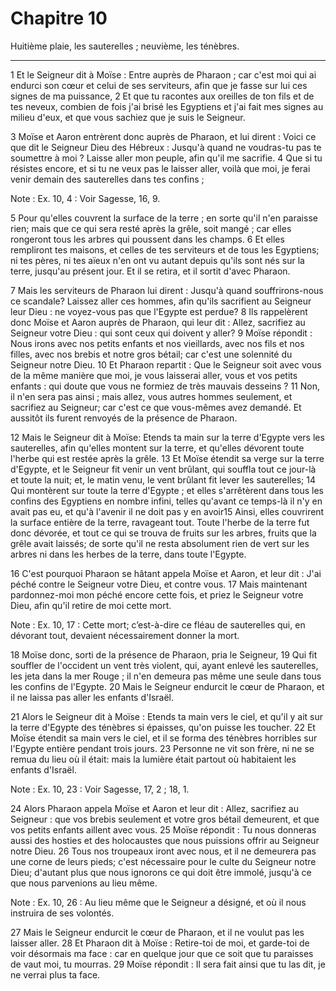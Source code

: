 # Chapitre 10

Huitième plaie, les sauterelles ; neuvième, les ténèbres.

***

1 Et le Seigneur dit à Moïse : Entre auprès de Pharaon ; car c'est moi qui ai endurci son cœur et celui de ses serviteurs, afin que je fasse sur lui ces signes de ma puissance, 2 Et que tu racontes aux oreilles de ton fils et de tes neveux, combien de fois j'ai brisé les Egyptiens et j'ai fait mes signes au milieu d'eux, et que vous sachiez que je suis le Seigneur.


3 Moïse et Aaron entrèrent donc auprès de Pharaon, et lui dirent : Voici ce que dit le Seigneur Dieu des Hébreux : Jusqu'à quand ne voudras-tu pas te soumettre à moi ? Laisse aller mon peuple, afin qu'il me sacrifie. 4 Que si tu résistes encore, et si tu ne veux pas le laisser aller, voilà que moi, je ferai venir demain des sauterelles dans tes confins ;

<span class="bible-note">Note : </span> Ex. 10, 4 : Voir Sagesse, 16, 9.

5 Pour qu'elles couvrent la surface de la terre ; en sorte qu'il n'en paraisse rien; mais que ce qui sera resté après la grêle, soit mangé ; car elles rongeront tous les arbres qui poussent dans les champs. 6 Et elles rempliront tes maisons, et celles de tes serviteurs et de tous les Egyptiens; ni tes pères, ni tes aïeux n'en ont vu autant depuis qu'ils sont nés sur la terre, jusqu'au présent jour. Et il se retira, et il sortit d'avec Pharaon.


7 Mais les serviteurs de Pharaon lui dirent : Jusqu'à quand souffrirons-nous ce scandale? Laissez aller ces hommes, afin qu'ils sacrifient au Seigneur leur Dieu : ne voyez-vous pas que l'Egypte est perdue? 8 Ils rappelèrent donc Moïse et Aaron auprès de Pharaon, qui leur dit : Allez, sacrifiez au Seigneur votre Dieu : qui sont ceux qui doivent y aller? 9 Moïse répondit : Nous irons avec nos petits enfants et nos vieillards, avec nos fils et nos filles, avec nos brebis et notre gros bétail; car c'est une solennité du Seigneur notre Dieu. 10 Et Pharaon repartit : Que le Seigneur soit avec vous de la même manière que moi, je vous laisserai aller, vous et vos petits enfants : qui doute que vous ne formiez de très mauvais desseins ? 11 Non, il n'en sera pas ainsi ; mais allez, vous autres hommes seulement, et sacrifiez au Seigneur; car c'est ce que vous-mêmes avez demandé. Et aussitôt ils furent renvoyés de la présence de Pharaon.


12 Mais le Seigneur dit à Moïse: Etends ta main sur la terre d'Egypte vers les sauterelles, afin qu'elles montent sur la terre, et qu'elles dévorent toute l'herbe qui est restée après la grêle. 13 Et Moïse étendit sa verge sur la terre d'Egypte, et le Seigneur fit venir un vent brûlant, qui souffla tout ce jour-là et toute la nuit; et, le matin venu, le vent brûlant fit lever les sauterelles; 14 Qui montèrent sur toute la terre d'Egypte ; et elles s'arrêtèrent dans tous les confins des Egyptiens en nombre infini, telles qu'avant ce temps-là il n'y en avait pas eu, et qu'à l'avenir il ne doit pas y en avoir15 Ainsi, elles couvrirent la surface entière de la terre, ravageant tout. Toute l'herbe de la terre fut donc dévorée, et tout ce qui se trouva de fruits sur les arbres, fruits que la grêle avait laissés; de sorte qu'il ne resta absolument rien de vert sur les arbres ni dans les herbes de la terre, dans toute l'Egypte.


16 C'est pourquoi Pharaon se hâtant appela Moïse et Aaron, et leur dit : J'ai péché contre le Seigneur votre Dieu, et contre vous. 17 Mais maintenant pardonnez-moi mon péché encore cette fois, et priez le Seigneur votre Dieu, afin qu'il retire de moi cette mort.

<span class="bible-note">Note : </span> Ex. 10, 17 : Cette mort; c’est-à-dire ce fléau de sauterelles qui, en dévorant tout, devaient nécessairement donner la mort.

18 Moïse donc, sorti de la présence de Pharaon, pria le Seigneur, 19 Qui fit souffler de l'occident un vent très violent, qui, ayant enlevé les sauterelles, les jeta dans la mer Rouge ; il n'en demeura pas même une seule dans tous les confins de l'Egypte. 20 Mais le Seigneur endurcit le cœur de Pharaon, et il ne laissa pas aller les enfants d'Israël.


21 Alors le Seigneur dit à Moïse : Etends ta main vers le ciel, et qu'il y ait sur la terre d'Egypte des ténèbres si épaisses, qu'on puisse les toucher. 22 Et Moïse étendit sa main vers le ciel, et il se forma des ténèbres horribles sur l'Egypte entière pendant trois jours. 23 Personne ne vit son frère, ni ne se remua du lieu où il était: mais la lumière était partout où habitaient les enfants d'Israël.

<span class="bible-note">Note : </span> Ex. 10, 23 : Voir Sagesse, 17, 2 ; 18, 1.


24 Alors Pharaon appela Moïse et Aaron et leur dit : Allez, sacrifiez au Seigneur : que vos brebis seulement et votre gros bétail demeurent, et que vos petits enfants aillent avec vous. 25 Moïse répondit : Tu nous donneras aussi des hosties et des holocaustes que nous puissions offrir au Seigneur notre Dieu. 26 Tous nos troupeaux iront avec nous, et il ne demeurera pas une corne de leurs pieds; c'est nécessaire pour le culte du Seigneur notre Dieu; d'autant plus que nous ignorons ce qui doit être immolé, jusqu'à ce que nous parvenions au lieu même.

<span class="bible-note">Note : </span> Ex. 10, 26 : Au lieu même que le Seigneur a désigné, et où il nous instruira de ses volontés.


27 Mais le Seigneur endurcit le cœur de Pharaon, et il ne voulut pas les laisser aller. 28 Et Pharaon dit à Moïse : Retire-toi de moi, et garde-toi de voir désormais ma face : car en quelque jour que ce soit que tu paraisses de vaut moi, tu mourras. 29 Moïse répondit : Il sera fait ainsi que tu las dit, je ne verrai plus ta face.

